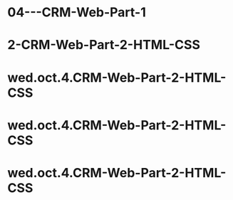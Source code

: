 # 04---CRM-Web-Part-1
# 2-CRM-Web-Part-2-HTML-CSS
# wed.oct.4.CRM-Web-Part-2-HTML-CSS
# wed.oct.4.CRM-Web-Part-2-HTML-CSS
# wed.oct.4.CRM-Web-Part-2-HTML-CSS

